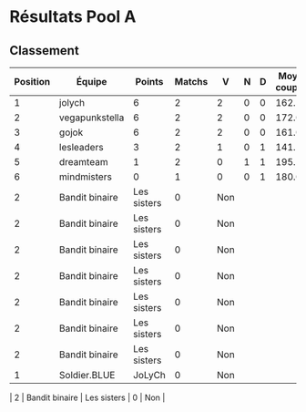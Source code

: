# Résultats Pool A
## Classement
| Position | Équipe         | Points | Matchs | V   | N   | D   | Moy. coups |
| -------- | -------------- | ------ | ------ | --- | --- | --- | ---------- |
| 1        | jolych         | 6      | 2      | 2   | 0   | 0   | 162.5      |
| 2        | vegapunkstella | 6      | 2      | 2   | 0   | 0   | 172.0      |
| 3        | gojok          | 6      | 2      | 2   | 0   | 0   | 161.0      |
| 4        | lesleaders     | 3      | 2      | 1   | 0   | 1   | 141.5      |
| 5        | dreamteam      | 1      | 2      | 0   | 1   | 1   | 195.5      |
| 6        | mindmisters    | 0      | 1      | 0   | 0   | 1   | 180.0      |
| 2 | Bandit binaire | Les sisters | 0 | Non |
| 2 | Bandit binaire | Les sisters | 0 | Non |
| 2 | Bandit binaire | Les sisters | 0 | Non |
| 2 | Bandit binaire | Les sisters | 0 | Non |
| 2 | Bandit binaire | Les sisters | 0 | Non |
| 2 | Bandit binaire | Les sisters | 0 | Non |
| 2 | Bandit binaire | Les sisters | 0 | Non |
| 1 | Soldier.BLUE | JoLyCh | 0 | Non |

| 2 | Bandit binaire | Les sisters | 0 | Non |
